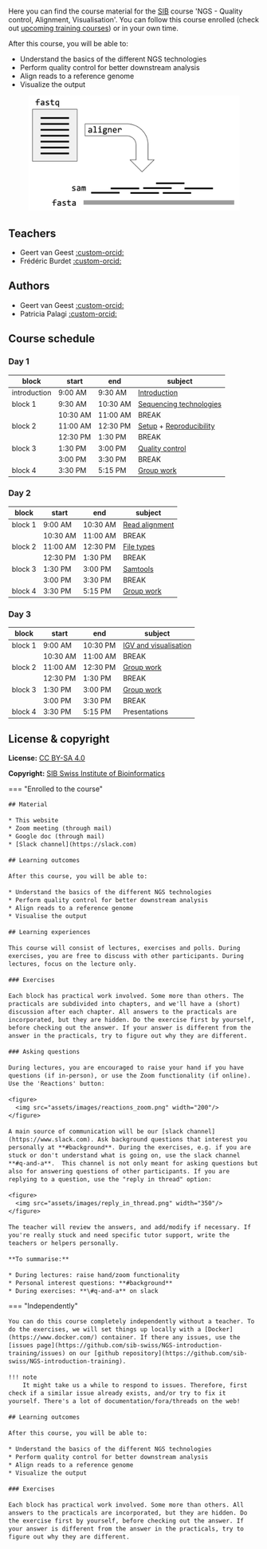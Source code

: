 # 

Here you can find the course material for the [SIB](https://www.sib.swiss/) course 'NGS - Quality control, Alignment, Visualisation'. You can follow this course enrolled (check out [upcoming training courses](https://www.sib.swiss/training/upcoming-training-courses)) or in your own time. 

After this course, you will be able to:

* Understand the basics of the different NGS technologies
* Perform quality control for better downstream analysis
* Align reads to a reference genome
* Visualize the output

<figure>
    <img src="assets/images/alignment_infograph.png" width="600"/>
</figure>

## Teachers

- Geert van Geest [:custom-orcid:](https://orcid.org/0000-0002-1561-078X)
- Frédéric Burdet [:custom-orcid:](https://orcid.org/0000-0002-2923-827X)

## Authors

- Geert van Geest [:custom-orcid:](https://orcid.org/0000-0002-1561-078X)
- Patricia Palagi [:custom-orcid:](https://orcid.org/0000-0001-9062-6303)

## Course schedule

### Day 1

| block   	| start    	| end      	| subject                        	|
|---------	|----------	|----------	|--------------------------------	|
| introduction 	| 9:00 AM  	| 9:30 AM 	| [Introduction](day1/intro.md) |
| block 1 	| 9:30 AM  	| 10:30 AM 	| [Sequencing technologies](day1/sequencing_technologies.md) |
|         	| 10:30 AM 	| 11:00 AM 	| BREAK                          	|
| block 2 	| 11:00 AM 	| 12:30 PM 	| [Setup](day1/server_login.md) + [Reproducibility](day1/reproducibility.md)	     |
|         	| 12:30 PM 	| 1:30 PM  	| BREAK                          	|
| block 3 	| 1:30 PM  	| 3:00 PM  	| [Quality control](day1/quality_control.md)              	 |
|         	| 3:00 PM  	| 3:30 PM  	| BREAK                          	|
| block 4 	| 3:30 PM  	| 5:15 PM  	| [Group work](group_work.md)                   |

### Day 2

| block   	| start    	| end      	| subject                             	|
|---------	|----------	|----------	|-------------------------------------	|
| block 1 	| 9:00 AM  	| 10:30 AM 	| [Read alignment](day2/read_alignment.md)	|
|         	| 10:30 AM 	| 11:00 AM 	| BREAK                               	|
| block 2 	| 11:00 AM 	| 12:30 PM 	| [File types](day2/file_types.md)              	|
|         	| 12:30 PM 	| 1:30 PM  	| BREAK                               	|
| block 3 	| 1:30 PM  	| 3:00 PM  	| [Samtools](day2/samtools.md)  |
|         	| 3:00 PM  	| 3:30 PM  	| BREAK                               	|
| block 4 	| 3:30 PM  	| 5:15 PM  	| [Group work](group_work.md)	|

### Day 3

| block 	| start   	| end     	| subject       	|
|-------	|---------	|---------	|---------------	|
| block 1   | 9:00 AM 	| 10:30 PM 	|  [IGV and visualisation](day3/igv_visualisation.md)    	|
|           | 10:30 AM 	| 11:00 AM 	| BREAK                               	|
| block 2  	| 11:00 AM 	| 12:30 PM 	| [Group work](group_work.md)       	|
|           | 12:30 PM 	| 1:30 PM  	| BREAK                               	|
| block 3 	| 1:30 PM  	| 3:00 PM  	| [Group work](group_work.md)     |
|         	| 3:00 PM  	| 3:30 PM  	| BREAK                               	|
| block 4  	| 3:30 PM 	| 5:15 PM 	| Presentations 	|


## License & copyright

**License:** [CC BY-SA 4.0](https://raw.githubusercontent.com/sib-swiss/single-cell-training/master/LICENCE)

**Copyright:** [SIB Swiss Institute of Bioinformatics](https://www.sib.swiss/)

=== "Enrolled to the course"

    ## Material

    * This website
    * Zoom meeting (through mail)
    * Google doc (through mail)
    * [Slack channel](https://slack.com)

    ## Learning outcomes

    After this course, you will be able to:

    * Understand the basics of the different NGS technologies
    * Perform quality control for better downstream analysis
    * Align reads to a reference genome
    * Visualise the output

    ## Learning experiences

    This course will consist of lectures, exercises and polls. During exercises, you are free to discuss with other participants. During lectures, focus on the lecture only.

    ### Exercises

    Each block has practical work involved. Some more than others. The practicals are subdivided into chapters, and we'll have a (short) discussion after each chapter. All answers to the practicals are incorporated, but they are hidden. Do the exercise first by yourself, before checking out the answer. If your answer is different from the answer in the practicals, try to figure out why they are different.

    ### Asking questions

    During lectures, you are encouraged to raise your hand if you have questions (if in-person), or use the Zoom functionality (if online). Use the 'Reactions' button:

    <figure>
      <img src="assets/images/reactions_zoom.png" width="200"/>
    </figure>

    A main source of communication will be our [slack channel](https://www.slack.com). Ask background questions that interest you personally at **#background**. During the exercises, e.g. if you are stuck or don't understand what is going on, use the slack channel **#q-and-a**.  This channel is not only meant for asking questions but also for answering questions of other participants. If you are replying to a question, use the "reply in thread" option:

    <figure>
      <img src="assets/images/reply_in_thread.png" width="350"/>
    </figure>

    The teacher will review the answers, and add/modify if necessary. If you're really stuck and need specific tutor support, write the teachers or helpers personally.

    **To summarise:**

    * During lectures: raise hand/zoom functionality
    * Personal interest questions: **#background**
    * During exercises: **\#q-and-a** on slack



=== "Independently"

    You can do this course completely independently without a teacher. To do the exercises, we will set things up locally with a [Docker](https://www.docker.com/) container. If there any issues, use the [issues page](https://github.com/sib-swiss/NGS-introduction-training/issues) on our [github repository](https://github.com/sib-swiss/NGS-introduction-training).

    !!! note
        It might take us a while to respond to issues. Therefore, first check if a similar issue already exists, and/or try to fix it yourself. There's a lot of documentation/fora/threads on the web!

    ## Learning outcomes

    After this course, you will be able to:

    * Understand the basics of the different NGS technologies
    * Perform quality control for better downstream analysis
    * Align reads to a reference genome
    * Visualize the output

    ### Exercises

    Each block has practical work involved. Some more than others. All answers to the practicals are incorporated, but they are hidden. Do the exercise first by yourself, before checking out the answer. If your answer is different from the answer in the practicals, try to figure out why they are different.
